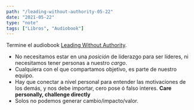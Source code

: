 ```yaml
---
path: "/leading-without-authority-05-22"
date: "2021-05-22"
type: "note"
tags: ["Libros", "Audiobook"]
---
```


Termine el audiobook [Leading Without Authority](/note/leading-without-authority-04-17).

- No necesitamos estar en una _posición_ de liderazgo para ser líderes, ni necesitamos tener personas a nuestro _cargo_.
- Cualquiera con el que compartamos objetivo, es parte de nuestro equipo.
- Hay que conectar a nivel personal para entender las motivaciones de los demás, y nos debe importar, cero pose ó falso interes. **Care personally, challenge directly**
- Solos no podemos generar cambio/impacto/valor.
